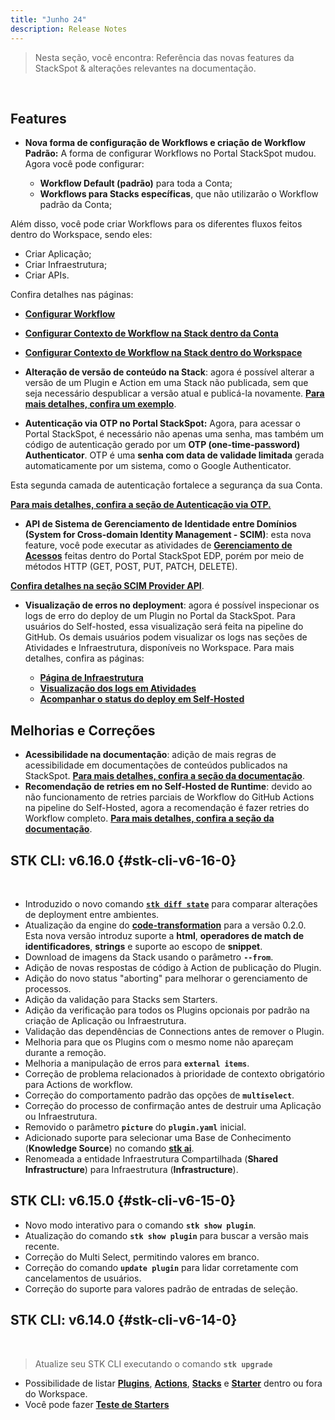 ```yaml
---
title: "Junho 24"
description: Release Notes
---
```


> Nesta seção, você encontra: Referência das novas features da StackSpot & alterações relevantes na documentação.

<br/>

## **Features**

- **Nova forma de configuração de Workflows e criação de Workflow Padrão:** A forma de configurar Workflows no Portal StackSpot mudou. Agora você pode configurar:

  - **Workflow Default (padrão)** para toda a Conta;
  - **Workflows para Stacks específicas**, que não utilizarão o Workflow padrão da Conta;

Além disso, você pode criar Workflows para os diferentes fluxos feitos dentro do Workspace, sendo eles:

  - Criar Aplicação;
  - Criar Infraestrutura;
  - Criar APIs.

Confira detalhes nas páginas:  

  - [**Configurar Workflow**](/home/account/organization/workflow/configure-workflow)
  - [**Configurar Contexto de Workflow na Stack dentro da Conta**](/home/account/organization/workflow/configure-stack-context)
  - [**Configurar Contexto de Workflow na Stack dentro do Workspace**](/home/workspace/configure-workflow)

- **Alteração de versão de conteúdo na Stack**: agora é possível alterar a versão de um Plugin e Action em uma Stack não publicada, sem que seja necessário despublicar a versão atual e publicá-la novamente. [**Para mais detalhes, confira um exemplo**](/create-use/create-content/action/add-action-stack).

- **Autenticação via OTP no Portal StackSpot:** Agora, para acessar o Portal StackSpot, é necessário não apenas uma senha, mas também um código de autenticação gerado por um **OTP (one-time-password) Authenticator**. OTP é uma **senha com data de validade limitada** gerada automaticamente por um sistema, como o Google Authenticator.

Esta segunda camada de autenticação fortalece a segurança da sua Conta.

[**Para mais detalhes, confira a seção de Autenticação via OTP.**](/home/account/guides/authentication/otp-authentication)

- **API de Sistema de Gerenciamento de Identidade entre Domínios (System for Cross-domain Identity Management - SCIM)**: esta nova feature, você pode executar as atividades de [**Gerenciamento de Acessos**](/home/account/organization/access-management/overview) feitas dentro do Portal StackSpot EDP, porém por meio de métodos HTTP (GET, POST, PUT, PATCH, DELETE).  

[**Confira detalhes na seção SCIM Provider API**](/home/account/organization/access-management/scim/scim-overview).

- **Visualização de erros no deployment**: agora é possível inspecionar os logs de erro do deploy de um Plugin no Portal da StackSpot. Para usuários do Self-hosted, essa visualização será feita na pipeline do GitHub. Os demais usuários podem visualizar os logs nas seções de Atividades e Infraestrutura, disponíveis no Workspace. Para mais detalhes, confira as páginas:

    - [**Página de Infraestrutura**](/deployment/manage/infrastructure)
    - [**Visualização dos logs em Atividades**](/deployment/manage/activities)
    - [**Acompanhar o status do deploy em Self-Hosted**](/deployment/deploy/self-hosted-runtime)

## **Melhorias e Correções**

- **Acessibilidade na documentação**: adição de mais regras de acessibilidade em documentações de conteúdos publicados na StackSpot. [**Para mais detalhes, confira a seção da documentação**](/create-use/studio/documentation).
- **Recomendação de retries em no Self-Hosted de Runtime**: devido ao não funcionamento de retries parciais de Workflow do GitHub Actions na pipeline do Self-Hosted, agora a recomendação é fazer retries do Workflow completo. [**Para mais detalhes, confira a seção da documentação**](/deployment/deploy/self-hosted-runtime#habilitar-local-exec-no-terraform).

## **STK CLI: v6.16.0** {#stk-cli-v6-16-0}

<br/>

<!-- - Introdução de novas Actions de workflow para aprimorar as capacidades de automação. -->
- Introduzido o novo comando [**`stk diff state`**](/home/stk-cli/commands/general-commands) para comparar alterações de deployment entre ambientes.
- Atualização da engine do [**code-transformation**](/create-use/create-content/declarative-hooks/code-transformation/about-code-transformation) para a versão 0.2.0. Esta nova versão introduz suporte a **html**, **operadores de match de identificadores**,  **strings** e suporte ao escopo de **snippet**.
- Download de imagens da Stack usando o parâmetro **`--from`**.
- Adição de novas respostas de código à Action de publicação do Plugin.
- Adição do novo status "aborting" para melhorar o gerenciamento de processos.
- Adição da validação para Stacks sem Starters.
- Adição da verificação para todos os Plugins opcionais por padrão na criação de Aplicação ou Infraestrutura.
- Validação das dependências de Connections antes de remover o Plugin.
- Melhoria para que os Plugins com o mesmo nome não apareçam durante a remoção.
- Melhoria a manipulação de erros para **`external items`**.
- Correção de problema relacionados à prioridade de contexto obrigatório para Actions de workflow.
- Correção do comportamento padrão das opções de **`multiselect`**.
- Correção do processo de confirmação antes de destruir uma Aplicação ou Infraestrutura.
- Removido o parâmetro **`picture`** do **`plugin.yaml`** inicial.
- Adicionado suporte para selecionar uma Base de Conhecimento (**Knowledge Source**) no comando [**stk ai**](home/stk-cli/commands/general-commands).
- Renomeada a entidade Infraestrutura Compartilhada (**Shared Infrastructure**) para Infraestrutura (**Infrastructure**).


## **STK CLI: v6.15.0** {#stk-cli-v6-15-0}

- Novo modo interativo para o comando **`stk show plugin`**.
- Atualização do comando **`stk show plugin`** para buscar a versão mais recente.
- Correção do Multi Select, permitindo valores em branco.
- Correção do comando **`update plugin`** para lidar corretamente com cancelamentos de usuários.
- Correção do suporte para valores padrão de entradas de seleção.

## **STK CLI: v6.14.0** {#stk-cli-v6-14-0}

<br/>

> Atualize seu STK CLI executando o comando **`stk upgrade`**

- Possibilidade de listar [**Plugins**](/home/stk-cli/commands/plugin-commands), [**Actions**](/home/stk-cli/commands/action-commands), [**Stacks**](/home/stk-cli/commands/stack-commands) e [**Starter**](/home/stk-cli/commands/starter-commands) dentro ou fora do Workspace.
- Você pode fazer [**Teste de Starters**](/create-use/create-content/stack/test-starter)

